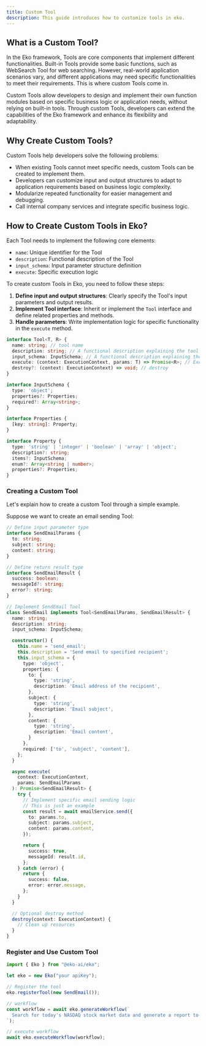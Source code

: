 ```yaml
---
title: Custom Tool
description: This guide introduces how to customize tools in eko.
---
```


## What is a Custom Tool?

In the Eko framework, Tools are core components that implement different functionalities. Built-in Tools provide some basic functions, such as WebSearch Tool for web searching. However, real-world application scenarios vary, and different applications may need specific functionalities to meet their requirements. This is where custom Tools come in.

Custom Tools allow developers to design and implement their own function modules based on specific business logic or application needs, without relying on built-in tools. Through custom Tools, developers can extend the capabilities of the Eko framework and enhance its flexibility and adaptability.

## Why Create Custom Tools?

Custom Tools help developers solve the following problems:

- When existing Tools cannot meet specific needs, custom Tools can be created to implement them.
- Developers can customize input and output structures to adapt to application requirements based on business logic complexity.
- Modularize repeated functionality for easier management and debugging.
- Call internal company services and integrate specific business logic.

## How to Create Custom Tools in Eko?

Each Tool needs to implement the following core elements:

- `name`: Unique identifier for the Tool
- `description`: Functional description of the Tool  
- `input_schema`: Input parameter structure definition
- `execute`: Specific execution logic

To create custom Tools in Eko, you need to follow these steps:

1. **Define input and output structures**: Clearly specify the Tool's input parameters and output results.
2. **Implement Tool interface**: Inherit or implement the `Tool` interface and define related properties and methods.
3. **Handle parameters**: Write implementation logic for specific functionality in the `execute` method.

```typescript
interface Tool<T, R> {
  name: string; // tool name
  description: string; // A functional description explaining the tool's purpose and usage scenarios
  input_schema: InputSchema; // A functional description explaining the tool's purpose and usage scenarios
  execute: (context: ExecutionContext, params: T) => Promise<R>; // Execute function
  destroy?: (context: ExecutionContext) => void; // destroy
}

interface InputSchema {
  type: 'object';
  properties?: Properties;
  required?: Array<string>;
}

interface Properties {
  [key: string]: Property;
}

interface Property {
  type: 'string' | 'integer' | 'boolean' | 'array' | 'object';
  description?: string;
  items?: InputSchema;
  enum?: Array<string | number>;
  properties?: Properties;
}
```

### Creating a Custom Tool

Let's explain how to create a custom Tool through a simple example.

Suppose we want to create an email sending Tool:

```typescript
// Define input parameter type
interface SendEmailParams {
  to: string;
  subject: string; 
  content: string;
}

// Define return result type
interface SendEmailResult {
  success: boolean;
  messageId?: string;
  error?: string;
}

// Implement SendEmail Tool
class SendEmail implements Tool<SendEmailParams, SendEmailResult> {
  name: string;
  description: string;
  input_schema: InputSchema;

  constructor() {
    this.name = 'send_email';
    this.description = 'Send email to specified recipient';
    this.input_schema = {
      type: 'object',
      properties: {
        to: {
          type: 'string',
          description: 'Email address of the recipient',
        },
        subject: {
          type: 'string',
          description: 'Email subject',
        },
        content: {
          type: 'string',
          description: 'Email content',
        }
      },
      required: ['to', 'subject', 'content'],
    };
  }

  async execute(
    context: ExecutionContext,
    params: SendEmailParams
  ): Promise<SendEmailResult> {
    try {
      // Implement specific email sending logic
      // This is just an example
      const result = await emailService.send({
        to: params.to,
        subject: params.subject,
        content: params.content,
      });

      return {
        success: true,
        messageId: result.id,
      };
    } catch (error) {
      return {
        success: false,
        error: error.message,
      };
    }
  }

  // Optional destroy method
  destroy(context: ExecutionContext) {
    // Clean up resources
  }
}
```

### Register and Use Custom Tool
```typescript
import { Eko } from "@eko-ai/eko";

let eko = new Eko("your apiKey");

// Register the tool
eko.registerTool(new SendEmail());

// workflow
const workflow = await eko.generateWorkflow(`
  Search for today's NASDAQ stock market data and generate a report to send via email to example@email.com
`);

// execute workflow
await eko.executeWorkflow(workflow);
```
